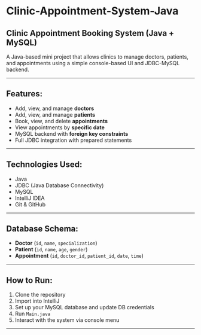 # Clinic-Appointment-System-Java

## Clinic Appointment Booking System (Java + MySQL)

A Java-based mini project that allows clinics to manage doctors, patients, and appointments using a simple console-based UI and JDBC-MySQL backend.

---

## Features:
- Add, view, and manage **doctors**
- Add, view, and manage **patients**
- Book, view, and delete **appointments**
- View appointments by **specific date**
- MySQL backend with **foreign key constraints**
- Full JDBC integration with prepared statements

---

## Technologies Used:
- Java
- JDBC (Java Database Connectivity)
- MySQL
- IntelliJ IDEA
- Git & GitHub

---

## Database Schema:

- **Doctor** (`id`, `name`, `specialization`)
- **Patient** (`id`, `name`, `age`, `gender`)
- **Appointment** (`id`, `doctor_id`, `patient_id`, `date`, `time`)

---

## How to Run:
1. Clone the repository  
2. Import into IntelliJ  
3. Set up your MySQL database and update DB credentials  
4. Run `Main.java`  
5. Interact with the system via console menu

---

